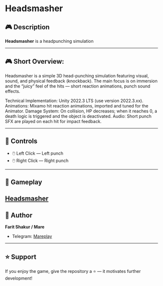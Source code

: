 # Headsmasher

## 🎮 Description
**Headsmasher** is a headpunching simulation 

---
## 🎮 Short Overview:

Headsmasher is a simple 3D head-punching simulation featuring visual, sound, and physical feedback (knockback).
The main focus is on immersion and the “juicy” feel of the hits — short reaction animations, punch sound effects.

Technical Implementation:
Unity 2022.3 LTS (use version 2022.3.xx).
Animations: Mixamo hit reaction animations, imported and tuned for the Animator.
Damage System: On collision, HP decreases; when it reaches 0, a death logic is triggered and the object is deactivated.
Audio: Short punch SFX are played on each hit for impact feedback.

---
## 🎯 Controls  
- 🖱️ Left Click — Left punch   
- 🖱️ Right Click — Right punch  
---

## 📸 Gameplay
[Headsmasher](https://github.com/user-attachments/assets/19ae8a43-4613-4bfc-9f63-ee391f5b787f)
---


## 👤 Author
**Farit Shakur / Mare**  
- Telegram: [Mareplay](https://t.me/Mareplay)  

---

## ⭐ Support
If you enjoy the game, give the repository a ⭐ — it motivates further development!
